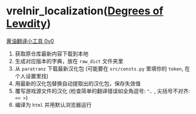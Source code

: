 # vrelnir_localization([Degrees of Lewdity](https://gitgud.io/Vrelnir/degrees-of-lewdity))


[黄油翻译小工具 0v0](https://github.com/NumberSir/vrelnir_localization)
1. 获取原仓库最新内容下载到本地
2. 生成对应版本的字典，放在 `raw_dict` 文件夹里
3. 从 `paratranz` 下载最新汉化包 (可能要在 `src/consts.py` 里填你的 `token`, 在个人设置里找)
4. 用最新的汉化包替换自动提取出的汉化包，保存失效值
5. 覆写游戏源文件的汉化 (检查简单的翻译错误如全角逗号: `"，`, 尖括号不对齐: `<< >`)
6. 编译为 `html` 并用默认浏览器运行
